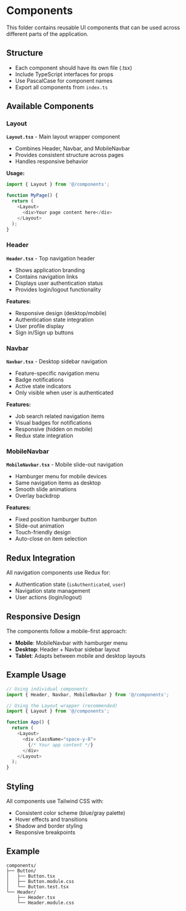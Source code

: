 # Components

This folder contains reusable UI components that can be used across different parts of the application.

## Structure
- Each component should have its own file (.tsx)
- Include TypeScript interfaces for props
- Use PascalCase for component names
- Export all components from `index.ts`

## Available Components

### Layout
**`Layout.tsx`** - Main layout wrapper component
- Combines Header, Navbar, and MobileNavbar
- Provides consistent structure across pages
- Handles responsive behavior

**Usage:**
```typescript
import { Layout } from '@/components';

function MyPage() {
  return (
    <Layout>
      <div>Your page content here</div>
    </Layout>
  );
}
```

### Header
**`Header.tsx`** - Top navigation header
- Shows application branding
- Contains navigation links
- Displays user authentication status
- Provides login/logout functionality

**Features:**
- Responsive design (desktop/mobile)
- Authentication state integration
- User profile display
- Sign in/Sign up buttons

### Navbar
**`Navbar.tsx`** - Desktop sidebar navigation
- Feature-specific navigation menu
- Badge notifications
- Active state indicators
- Only visible when user is authenticated

**Features:**
- Job search related navigation items
- Visual badges for notifications
- Responsive (hidden on mobile)
- Redux state integration

### MobileNavbar
**`MobileNavbar.tsx`** - Mobile slide-out navigation
- Hamburger menu for mobile devices
- Same navigation items as desktop
- Smooth slide animations
- Overlay backdrop

**Features:**
- Fixed position hamburger button
- Slide-out animation
- Touch-friendly design
- Auto-close on item selection

## Redux Integration

All navigation components use Redux for:
- Authentication state (`isAuthenticated`, `user`)
- Navigation state management
- User actions (login/logout)

## Responsive Design

The components follow a mobile-first approach:
- **Mobile**: MobileNavbar with hamburger menu
- **Desktop**: Header + Navbar sidebar layout
- **Tablet**: Adapts between mobile and desktop layouts

## Example Usage

```typescript
// Using individual components
import { Header, Navbar, MobileNavbar } from '@/components';

// Using the Layout wrapper (recommended)
import { Layout } from '@/components';

function App() {
  return (
    <Layout>
      <div className="space-y-8">
        {/* Your app content */}
      </div>
    </Layout>
  );
}
```

## Styling

All components use Tailwind CSS with:
- Consistent color scheme (blue/gray palette)
- Hover effects and transitions
- Shadow and border styling
- Responsive breakpoints

## Example
```
components/
├── Button/
│   ├── Button.tsx
│   ├── Button.module.css
│   └── Button.test.tsx
└── Header/
    ├── Header.tsx
    └── Header.module.css
``` 